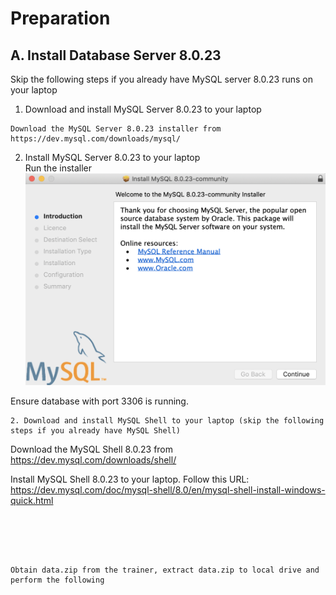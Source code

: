 # Preparation
## A. Install Database Server 8.0.23 
Skip the following steps if you already have MySQL server 8.0.23 runs on your laptop </br>
1. Download and install MySQL Server 8.0.23 to your laptop 
```
Download the MySQL Server 8.0.23 installer from https://dev.mysql.com/downloads/mysql/
```
2. Install MySQL Server 8.0.23 to your laptop </br>
Run the installer
![Image of picture1](https://github.com/tripplea-sg/MySQL_Heatwave_Workshop/blob/main/Lab-0/Screenshot%202021-02-18%20at%202.30.39%20PM.png)





Ensure database with port 3306 is running.
```
2. Download and install MySQL Shell to your laptop (skip the following steps if you already have MySQL Shell)
```
Download the MySQL Shell 8.0.23 from https://dev.mysql.com/downloads/shell/

Install MySQL Shell 8.0.23 to your laptop.
Follow this URL: https://dev.mysql.com/doc/mysql-shell/8.0/en/mysql-shell-install-windows-quick.html
```





Obtain data.zip from the trainer, extract data.zip to local drive and perform the following
